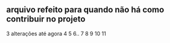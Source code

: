 ## arquivo refeito para quando não há como contribuir no projeto 

3 alterações até agora 
4  5  6.. 7 8  9 10
11 

